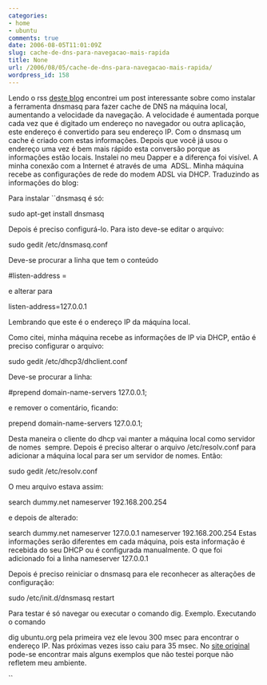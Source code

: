 ```yaml
---
categories:
- home
- ubuntu
comments: true
date: 2006-08-05T11:01:09Z
slug: cache-de-dns-para-navegacao-mais-rapida
title: None
url: /2006/08/05/cache-de-dns-para-navegacao-mais-rapida/
wordpress_id: 158
---
```


Lendo o rss [deste blog](http://ubuntu.wordpress.com/) encontrei um post interessante sobre como instalar a ferramenta dnsmasq para fazer cache de DNS na máquina local, aumentando a velocidade da navegação. A velocidade é aumentada porque cada vez que é digitado um endereço no navegador ou outra aplicação, este endereço é convertido para seu endereço IP. Com o dnsmasq um cache é criado com estas informações. Depois que você já usou o endereço uma vez é bem mais rápido esta conversão porque as informações estão locais. Instalei no meu Dapper e a diferença foi visível. A minha conexão com a Internet é através de uma  ADSL. Minha máquina recebe as configurações de rede do modem ADSL via DHCP. Traduzindo as informações do blog:

Para instalar ``dnsmasq é só:

sudo apt-get install dnsmasq

Depois é preciso configurá-lo. Para isto deve-se editar o arquivo:

sudo gedit /etc/dnsmasq.conf

Deve-se procurar a linha que tem o conteúdo

#listen-address =

e alterar para

listen-address=127.0.0.1

Lembrando que este é o endereço IP da máquina local.

Como citei, minha máquina recebe as informações de IP via DHCP, então é preciso configurar o arquivo:

sudo gedit /etc/dhcp3/dhclient.conf

Deve-se procurar a linha:

#prepend domain-name-servers 127.0.0.1;

e remover o comentário, ficando:

prepend domain-name-servers 127.0.0.1;

Desta maneira o cliente do dhcp vai manter a máquina local como servidor de nomes  sempre. Depois é preciso alterar o arquivo /etc/resolv.conf para adicionar a máquina local para ser um servidor de nomes.  Então:

sudo gedit /etc/resolv.conf

O meu arquivo estava assim:

search dummy.net
nameserver 192.168.200.254

e depois de alterado:

search dummy.net
nameserver 127.0.0.1
nameserver 192.168.200.254
Estas informações serão diferentes em cada máquina, pois esta informação é recebida do seu DHCP ou é configurada manualmente. O que foi adicionado foi a linha nameserver 127.0.0.1

Depois é preciso reiniciar o dnsmasq para ele reconhecer as alterações de configuração:

sudo /etc/init.d/dnsmasq restart

Para testar é só navegar ou executar o comando dig. Exemplo. Executando o comando

dig ubuntu.org
pela primeira vez ele levou 300 msec para encontrar o endereço IP. Nas próximas vezes isso caiu para 35 msec.
No [site original](http://ubuntu.wordpress.com/2006/08/02/local-dns-cache-for-faster-browsing/) pode-se encontrar mais alguns exemplos que não testei porque não refletem meu ambiente.

``
